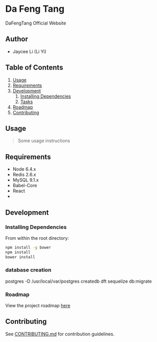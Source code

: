 # Da Feng Tang

DaFengTang Official Website

## Author

  - Jaycee Li (Li Yi)

## Table of Contents

1. [Usage](#Usage)
1. [Requirements](#requirements)
1. [Development](#development)
    1. [Installing Dependencies](#installing-dependencies)
    1. [Tasks](#tasks)
1. [Roadmap](#roadmap)
1. [Contributing](#contributing)

## Usage

> Some usage instructions

## Requirements

- Node 6.4.x
- Redis 2.6.x
- MySQL 9.1.x
- Babel-Core
- React
-

## Development

### Installing Dependencies

From within the root directory:

```sh
npm install -g bower
npm install
bower install
```

### database creation
postgres -D /usr/local/var/postgres
createdb dft
sequelize db:migrate

### Roadmap

View the project roadmap [here](LINK_TO_DOC)


## Contributing

See [CONTRIBUTING.md](CONTRIBUTING.md) for contribution guidelines.

